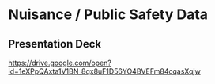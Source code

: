 # Nuisance / Public Safety Data

## Presentation Deck
https://drive.google.com/open?id=1eXPpQAxta1V1BN_8qx8uF1D56YO4BVEFm84cqasXqjw

